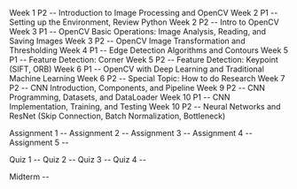 Week 1 P2  -- Introduction to Image Processing and OpenCV
Week 2 P1  -- Setting up the Environment, Review Python
Week 2 P2  -- Intro to OpenCV
Week 3 P1  -- OpenCV Basic Operations: Image Analysis, Reading, and Saving Images
Week 3 P2  -- OpenCV Image Transformation and Thresholding
Week 4 P1  -- Edge Detection Algorithms and Contours
Week 5 P1  -- Feature Detection: Corner
Week 5 P2  -- Feature Detection: Keypoint (SIFT, ORB)
Week 6 P1  -- OpenCV with Deep Learning and Traditional Machine Learning
Week 6 P2  -- Special Topic: How to do Research
Week 7 P2  -- CNN Introduction, Components, and Pipeline
Week 9 P2  -- CNN Programming, Datasets, and DataLoader
Week 10 P1 -- CNN Implementation, Training, and Testing
Week 10 P2 -- Neural Networks and ResNet (Skip Connection, Batch Normalization, Bottleneck)

Assignment 1 -- 
Assignment 2 --
Assignment 3 --
Assignment 4 --
Assignment 5 --

Quiz 1 --
Quiz 2 -- 
Quiz 3 --
Quiz 4 --

Midterm -- 

